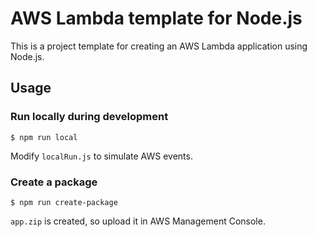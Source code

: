 # AWS Lambda template for Node.js

This is a project template for creating an AWS Lambda application using Node.js.

## Usage

### Run locally during development

    $ npm run local
    
Modify `localRun.js` to simulate AWS events.

### Create a package

    $ npm run create-package

`app.zip` is created, so upload it in AWS Management Console.

